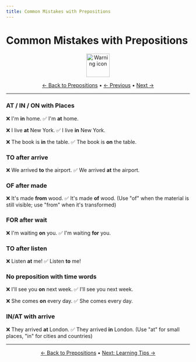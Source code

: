 ```yaml
---
title: Common Mistakes with Prepositions
---
```


# Common Mistakes with Prepositions

<div align="center">
  <img src="https://cdn.jsdelivr.net/gh/twitter/twemoji@14.0.2/assets/72x72/26a0.png" alt="Warning icon" width="64">
</div>

<div align="center">

[← Back to Prepositions](./README.md) • [← Previous](06-verb-combinations.md) • [Next →](08-learning-tips.md)

</div>

---


### AT / IN / ON with Places

❌ I'm **in** home. ✅ I'm **at** home.

❌ I live **at** New York. ✅ I live **in** New York.

❌ The book is **in** the table. ✅ The book is **on** the table.

### TO after arrive

❌ We arrived **to** the airport. ✅ We arrived **at** the airport.

### OF after made

❌ It's made **from** wood. ✅ It's made **of** wood.
(Use "of" when the material is still visible; use "from" when it's transformed)

### FOR after wait

❌ I'm waiting **on** you. ✅ I'm waiting **for** you.

### TO after listen

❌ Listen **at** me! ✅ Listen **to** me!

### No preposition with time words

❌ I'll see you **on** next week. ✅ I'll see you next week.

❌ She comes **on** every day. ✅ She comes every day.

### IN/AT with arrive

❌ They arrived **at** London. ✅ They arrived **in** London.
(Use "at" for small places, "in" for cities and countries)

---

<div align="center">

[← Back to Prepositions](./README.md) • [Next: Learning Tips →](08-learning-tips.md)

</div>
